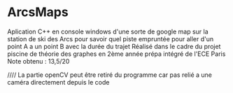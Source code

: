 # ArcsMaps
Aplication C++ en console windows d'une sorte de google map sur la station de ski des Arcs pour savoir quel piste empruntée pour aller d'un point A a un point B avec la durée du trajet
Réalisé dans le cadre du projet piscine de théorie des graphes en 2ème année prépa intégré de l'ECE Paris 
Note obtenu : 13,5/20



////
La partie openCV peut être retiré du programme car pas relié a une caméra directement depuis le code 
